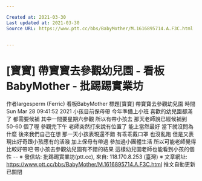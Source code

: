 ```yaml
---

Created at: 2021-03-30
Last updated at: 2021-03-30
Source URL: https://www.ptt.cc/bbs/BabyMother/M.1616895714.A.F3C.html


---
```


# [寶寶] 帶寶寶去參觀幼兒園 - 看板 BabyMother - 批踢踢實業坊


作者largesperm (Ferric)
看板BabyMother
標題\[寶寶\] 帶寶寶去參觀幼兒園
時間Sun Mar 28 09:41:52 2021
小孩目前保母帶 今年準備上小班 喜歡的幼兒園都滿了 都需要候補 其中一間要星期六參觀 所以有帶小孩去 那天老師說已經候補到 50-60 個了喔 參觀完下午 老師突然打來說有位置了 能上當然最好 當下就沒問為什麼 後來我們自己在想 那一天小孩表現還不錯 有乖乖戴口罩 也沒亂跑 但是又表現出好奇跟小孩應有的活潑 加上保母有帶過 參加過小團體生活 所以可能老師覺得比較好帶吧 帶小孩去參觀幼兒園有不錯的結果 這樣幼兒園老師也能看到小孩的個性 -- ※ 發信站: 批踢踢實業坊(ptt.cc), 來自: 118.170.8.253 (臺灣) ※ 文章網址: <https://www.ptt.cc/bbs/BabyMother/M.1616895714.A.F3C.html>
推文自動更新已關閉

